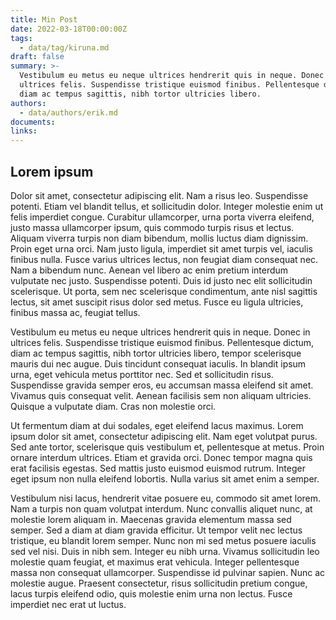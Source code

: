 ```yaml
---
title: Min Post
date: 2022-03-18T00:00:00Z
tags:
  - data/tag/kiruna.md
draft: false
summary: >-
  Vestibulum eu metus eu neque ultrices hendrerit quis in neque. Donec in
  ultrices felis. Suspendisse tristique euismod finibus. Pellentesque dictum,
  diam ac tempus sagittis, nibh tortor ultricies libero.
authors:
  - data/authors/erik.md
documents:
links:
---
```

## Lorem ipsum

Dolor sit amet, consectetur adipiscing elit. Nam a risus leo. Suspendisse potenti. Etiam vel blandit tellus, et sollicitudin dolor. Integer molestie enim ut felis imperdiet congue. Curabitur ullamcorper, urna porta viverra eleifend, justo massa ullamcorper ipsum, quis commodo turpis risus et lectus. Aliquam viverra turpis non diam bibendum, mollis luctus diam dignissim. Proin eget urna orci. Nam justo ligula, imperdiet sit amet turpis vel, iaculis finibus nulla. Fusce varius ultrices lectus, non feugiat diam consequat nec. Nam a bibendum nunc. Aenean vel libero ac enim pretium interdum vulputate nec justo. Suspendisse potenti. Duis id justo nec elit sollicitudin scelerisque. Ut porta, sem nec scelerisque condimentum, ante nisl sagittis lectus, sit amet suscipit risus dolor sed metus. Fusce eu ligula ultricies, finibus massa ac, feugiat tellus.

Vestibulum eu metus eu neque ultrices hendrerit quis in neque. Donec in ultrices felis. Suspendisse tristique euismod finibus. Pellentesque dictum, diam ac tempus sagittis, nibh tortor ultricies libero, tempor scelerisque mauris dui nec augue. Duis tincidunt consequat iaculis. In blandit ipsum urna, eget vehicula metus porttitor nec. Sed et sollicitudin risus. Suspendisse gravida semper eros, eu accumsan massa eleifend sit amet. Vivamus quis consequat velit. Aenean facilisis sem non aliquam ultricies. Quisque a vulputate diam. Cras non molestie orci.

Ut fermentum diam at dui sodales, eget eleifend lacus maximus. Lorem ipsum dolor sit amet, consectetur adipiscing elit. Nam eget volutpat purus. Sed ante tortor, scelerisque quis vestibulum et, pellentesque at metus. Proin ornare interdum ultrices. Etiam et gravida orci. Donec tempor magna quis erat facilisis egestas. Sed mattis justo euismod euismod rutrum. Integer eget ipsum non nulla eleifend lobortis. Nulla varius sit amet enim a semper.

Vestibulum nisi lacus, hendrerit vitae posuere eu, commodo sit amet lorem. Nam a turpis non quam volutpat interdum. Nunc convallis aliquet nunc, at molestie lorem aliquam in. Maecenas gravida elementum massa sed semper. Sed a diam at diam gravida efficitur. Ut tempor velit nec lectus tristique, eu blandit lorem semper. Nunc non mi sed metus posuere iaculis sed vel nisi. Duis in nibh sem. Integer eu nibh urna. Vivamus sollicitudin leo molestie quam feugiat, et maximus erat vehicula. Integer pellentesque massa non consequat ullamcorper. Suspendisse id pulvinar sapien. Nunc ac molestie augue. Praesent consectetur, risus sollicitudin pretium congue, lacus turpis eleifend odio, quis molestie enim urna non lectus. Fusce imperdiet nec erat ut luctus.

